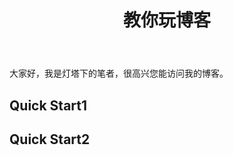 ﻿---
title: 教你玩博客
categories:
- 博客
tags:
- DIY
- 博客
- 知识
---
大家好，我是灯塔下的笔者，很高兴您能访问我的博客。

## Quick Start1

## Quick Start2